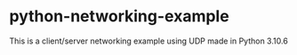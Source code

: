 # python-networking-example
This is a client/server networking example using UDP made in Python 3.10.6
